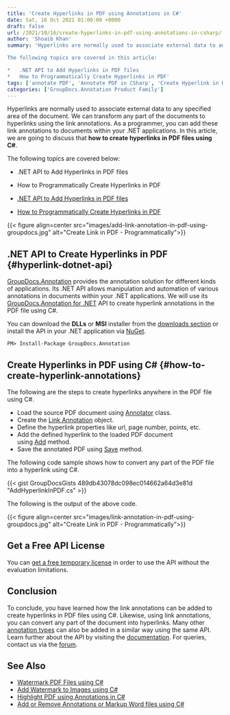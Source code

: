 ```yaml
---
title: 'Create Hyperlinks in PDF using Annotations in C#'
date: Sat, 16 Oct 2021 01:00:00 +0000
draft: false
url: /2021/10/16/create-hyperlinks-in-pdf-using-annotations-in-csharp/
author: 'Shoaib Khan'
summary: 'Hyperlinks are normally used to associate external data to any specified area of the document. We can transform any part of the documents to hyperlinks using the link annotations. As a programmer, you can add these link annotations to documents within your .NET applications. In this article, we are going to discuss that **how to create hyperlinks in PDF files using C#**.

The following topics are covered in this article:

*   .NET API to Add Hyperlinks in PDF files
*   How to Programmatically Create Hyperlinks in PDF'
tags: ['annotate PDF', 'Annotate PDF in CSharp', 'Create Hyperlink in PDF', 'Link Annotation', 'Link Annotation in CSharp', 'Link Annotation in PDF']
categories: ['GroupDocs.Annotation Product Family']
---
```


Hyperlinks are normally used to associate external data to any specified area of the document. We can transform any part of the documents to hyperlinks using the link annotations. As a programmer, you can add these link annotations to documents within your .NET applications. In this article, we are going to discuss that **how to create hyperlinks in PDF files using C#**.

The following topics are covered below:

*   .NET API to Add Hyperlinks in PDF files
*   How to Programmatically Create Hyperlinks in PDF

*   [.NET API to Add Hyperlinks in PDF files](#hyperlink-dotnet-api)
*   [How to Programmatically Create Hyperlinks in PDF](#how-to-create-hyperlink-annotations)



{{< figure align=center src="images/add-link-annotation-in-pdf-using-groupdocs.jpg" alt="Create Link in PDF - Programmatically">}}


## .NET API to Create Hyperlinks in PDF {#hyperlink-dotnet-api}

[GroupDocs.Annotation](https://products.groupdocs.com/annotation/) provides the annotation solution for different kinds of applications. Its .NET API allows manipulation and automation of various annotations in documents within your .NET applications. We will use its [GroupDocs.Annotation for .NET](https://products.groupdocs.com/annotation/net/) API to create hyperlink annotations in the PDF file using C#.

You can download the **DLLs** or **MSI** installer from the [downloads section](https://downloads.groupdocs.com/annotation) or install the API in your .NET application via [NuGet](https://www.nuget.org/packages/groupdocs.annotation).

```
PM> Install-Package GroupDocs.Annotation
```

## Create Hyperlinks in PDF using C# {#how-to-create-hyperlink-annotations}

The following are the steps to create hyperlinks anywhere in the PDF file using C#.

*   Load the source PDF document using [Annotator](https://apireference.groupdocs.com/annotation/net/groupdocs.annotation/annotator) class.
*   Create the [Link Annotation](https://apireference.groupdocs.com/annotation/net/groupdocs.annotation.models.annotationmodels/linkannotation) object.
*   Define the hyperlink properties like url, page number, points, etc.
*   Add the defined hyperlink to the loaded PDF document using [Add](https://apireference.groupdocs.com/annotation/net/groupdocs.annotation/annotator/methods/add/index) method.
*   Save the annotated PDF using [Save](https://apireference.groupdocs.com/annotation/net/groupdocs.annotation/annotator/methods/save/index) method.

The following code sample shows how to convert any part of the PDF file into a hyperlink using C#.

{{< gist GroupDocsGists 489db43078dc098ec014662a64d3e81d "AddHyperlinkInPDF.cs" >}}

The following is the output of the above code.



{{< figure align=center src="images/link-annotation-in-pdf-using-groupdocs.jpg" alt="Create Link in PDF - Programmatically">}}


## Get a Free API License

You can [get a free temporary license](https://purchase.groupdocs.com/temporary-license) in order to use the API without the evaluation limitations.

## Conclusion

To conclude, you have learned how the link annotations can be added to create hyperlinks in PDF files using C#. Likewise, using link annotations, you can convert any part of the document into hyperlinks. Many other [annotation types](https://apireference.groupdocs.com/annotation/net/groupdocs.annotation.models.annotationmodels) can also be added in a similar way using the same API. Learn further about the API by visiting the [documentation](https://docs.groupdocs.com/redaction). For queries, contact us via the [forum](https://forum.groupdocs.com/).

## See Also

*   [Watermark PDF Files using C#](https://blog.groupdocs.com/2021/07/27/watermark-pdf-files-using-csharp/)
*   [Add Watermark to Images using C#](https://blog.groupdocs.com/2020/12/20/add-watermark-to-images-using-csharp-dotnet/)
*   [Highlight PDF using Annotations in C#](https://blog.groupdocs.com/2021/10/12/highlight-pdf-with-annotations-using-csharp/)
*   [Add or Remove Annotations or Markup Word files using C#](https://blog.groupdocs.com/2021/06/23/annotate-word-documents-using-csharp/)




